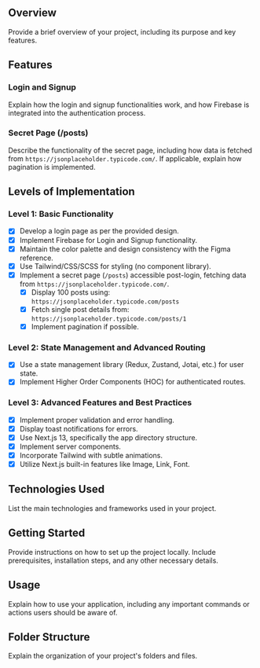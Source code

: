 
## Overview

Provide a brief overview of your project, including its purpose and key features.

## Features

### Login and Signup

Explain how the login and signup functionalities work, and how Firebase is integrated into the authentication process.

### Secret Page (/posts)

Describe the functionality of the secret page, including how data is fetched from `https://jsonplaceholder.typicode.com/`. If applicable, explain how pagination is implemented.

## Levels of Implementation

### Level 1: Basic Functionality

- [x] Develop a login page as per the provided design.
- [x] Implement Firebase for Login and Signup functionality.
- [x] Maintain the color palette and design consistency with the Figma reference.
- [x] Use Tailwind/CSS/SCSS for styling (no component library).
- [x] Implement a secret page (`/posts`) accessible post-login, fetching data from `https://jsonplaceholder.typicode.com/`.
  - [x] Display 100 posts using: `https://jsonplaceholder.typicode.com/posts`
  - [x] Fetch single post details from: `https://jsonplaceholder.typicode.com/posts/1`
  - [x] Implement pagination if possible.

### Level 2: State Management and Advanced Routing

- [x] Use a state management library (Redux, Zustand, Jotai, etc.) for user state.
- [x] Implement Higher Order Components (HOC) for authenticated routes.

### Level 3: Advanced Features and Best Practices

- [x] Implement proper validation and error handling.
- [x] Display toast notifications for errors.
- [x] Use Next.js 13, specifically the app directory structure.
- [x] Implement server components.
- [x] Incorporate Tailwind with subtle animations.
- [x] Utilize Next.js built-in features like Image, Link, Font.

## Technologies Used

List the main technologies and frameworks used in your project.

## Getting Started

Provide instructions on how to set up the project locally. Include prerequisites, installation steps, and any other necessary details.

## Usage

Explain how to use your application, including any important commands or actions users should be aware of.

## Folder Structure

Explain the organization of your project's folders and files.
